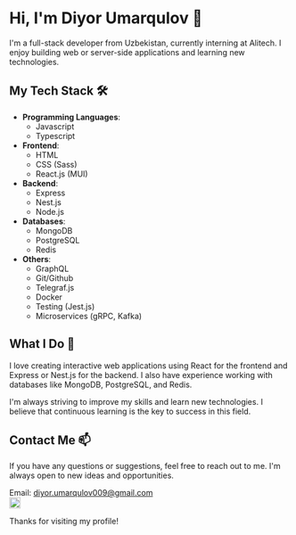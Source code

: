 # Hi, I'm Diyor Umarqulov 👋

I'm a full-stack developer from Uzbekistan, currently interning at Alitech. I enjoy building web or server-side applications and learning new technologies.

## My Tech Stack 🛠️

- **Programming Languages**:
    - Javascript
    - Typescript
- **Frontend**: 
    - HTML
    - CSS (Sass)
    - React.js (MUI)
- **Backend**: 
    - Express
    - Nest.js
    - Node.js
- **Databases**: 
    - MongoDB
    - PostgreSQL
    - Redis
- **Others**: 
    - GraphQL
    - Git/Github
    - Telegraf.js
    - Docker
    - Testing (Jest.js)
    - Microservices (gRPC, Kafka)

## What I Do 🚀

I love creating interactive web applications using React for the frontend and Express or Nest.js for the backend. I also have experience working with databases like MongoDB, PostgreSQL, and Redis.

I'm always striving to improve my skills and learn new technologies. I believe that continuous learning is the key to success in this field.

## Contact Me 📫

If you have any questions or suggestions, feel free to reach out to me. I'm always open to new ideas and opportunities.

Email: diyor.umarqulov009@gmail.com <br />
<a href="https://www.linkedin.com/in/diyor-umarqulov/"><img src="https://raw.githubusercontent.com/rahuldkjain/github-profile-readme-generator/master/src/images/icons/Social/linked-in-alt.svg" width="20" /></a>

Thanks for visiting my profile!
